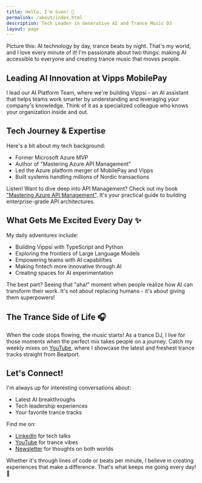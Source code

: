 ```yaml
---
title: Hello, I'm Sven! 👋
permalink: /about/index.html
description: Tech Leader in Generative AI and Trance Music DJ
layout: page
---
```


Picture this: AI technology by day, trance beats by night. That's my world, and I love every minute of it! I'm passionate about two things: making AI accessible to everyone and creating trance music that moves people.

## Leading AI Innovation at Vipps MobilePay

I lead our AI Platform Team, where we're building Vippsi - an AI assistant that helps teams work smarter by understanding and leveraging your company's knowledge. Think of it as a specialized colleague who knows your organization inside and out.

## Tech Journey & Expertise

Here's a bit about my tech background:
- Former Microsoft Azure MVP
- Author of "Mastering Azure API Management"
- Led the Azure platform merger of MobilePay and Vipps
- Built systems handling millions of Nordic transactions

Listen! Want to dive deep into API Management? Check out my book ["Mastering Azure API Management"](https://www.amazon.com/Mastering-Azure-API-Management-Implementing/dp/1484280105). It's your practical guide to building enterprise-grade API architectures.

## What Gets Me Excited Every Day ✨

My daily adventures include:
- Building Vippsi with TypeScript and Python
- Exploring the frontiers of Large Language Models
- Empowering teams with AI capabilities
- Making fintech more innovative through AI
- Creating spaces for AI experimentation

The best part? Seeing that "aha!" moment when people realize how AI can transform their work. It's not about replacing humans - it's about giving them superpowers!

## The Trance Side of Life 🎧

When the code stops flowing, the music starts! As a trance DJ, I live for those moments when the perfect mix takes people on a journey. Catch my weekly mixes on [YouTube](https://www.youtube.com/@svenmalvik), where I showcase the latest and freshest trance tracks straight from Beatport.

## Let's Connect! 

I'm always up for interesting conversations about:
- Latest AI breakthroughs
- Tech leadership experiences
- Your favorite trance tracks

Find me on:
- [LinkedIn](https://www.linkedin.com/in/svenmalvik) for tech talks
- [YouTube](https://www.youtube.com/@svenmalvik) for trance vibes
- [Newsletter](/newsletter) for thoughts on both worlds

Whether it's through lines of code or beats per minute, I believe in creating experiences that make a difference. That's what keeps me going every day! 💫
